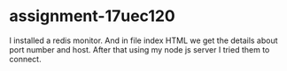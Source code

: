 # assignment-17uec120

I installed a redis monitor. And in file index HTML we get the details about port number and host.
After that using my node js server I tried them to connect. 
